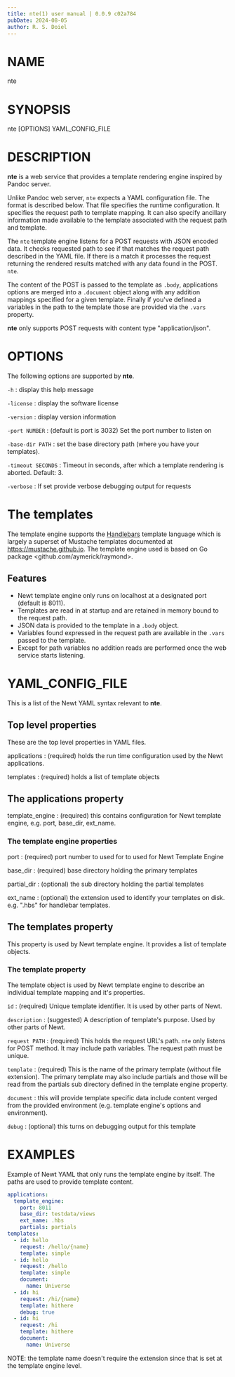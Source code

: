 ```yaml
---
title: nte(1) user manual | 0.0.9 c02a784
pubDate: 2024-08-05
author: R. S. Doiel
---
```


# NAME

nte

# SYNOPSIS

nte [OPTIONS] YAML_CONFIG_FILE

# DESCRIPTION

**nte** is a web service that provides a template rendering engine inspired
by Pandoc server.

Unlike Pandoc web server, `nte` expects a YAML configuration file.
The format is described below. That file specifies the runtime configuration. It specifies
the request path to template mapping. It can also specify ancillary information made
available to the template associated with the request path and template.

The `nte` template engine listens for a POST requests with JSON encoded data.
It  checks requested path to see if that matches the request path described in the YAML
file. If there is a match it processes the request returning the rendered results matched with
 any data found in the POST. `nte`.

The content of the POST is passed to the template as `.body`, applications options
are merged into a `.document` object along with any addition mappings specified for
a given template.  Finally if you've defined a variables in the path to the template those
are provided via the `.vars` property.

**nte** only supports POST requests with content type "application/json".

# OPTIONS

The following options are supported by **nte**.

`-h`
: display this help message

`-license`
: display the software license

`-version`
: display version information

`-port NUMBER`
: (default is port is 3032) Set the port number to listen on

`-base-dir PATH`
: set the base directory path (where you have your templates).

`-timeout SECONDS`
: Timeout in seconds, after which a template rendering is aborted.  Default: 3.

`-verbose`
: If set provide verbose debugging output for requests

# The templates

The template engine supports the [Handlebars](https://handlebarsjs.com) template language
which is largely a superset of Mustache templates documented at <https://mustache.github.io>.
The template engine used is based on Go package <github.com/aymerick/raymond>.

## Features

- Newt template engine only runs on localhost at a designated port (default is 8011).
- Templates are read in at startup and are retained in memory bound to the request path.
- JSON data is provided to the template in a `.body` object.
- Variables found expressed in the request path are available in the `.vars`
  passed to the template.
- Except for path variables no addition reads are performed once the web service starts listening.

# YAML_CONFIG_FILE

This is a list of the Newt YAML syntax relevant to **nte**.

## Top level properties

These are the top level properties in YAML files.

applications
: (required) holds the run time configuration used by the Newt applications.

templates
: (required) holds a list of template objects

## The __applications__ property

template_engine
: (required) this contains configuration for Newt template engine, e.g. port, base_dir, ext_name.

### The __template engine__ properties

port
: (required) port number to used for to used for Newt Template Engine

base_dir
: (required) base directory holding the primary templates

partial_dir
: (optional) the sub directory holding the partial templates

ext_name
: (optional) the extension used to identify your templates on
disk. e.g. ".hbs" for handlebar templates.

## The __templates__ property

This property is used by Newt template engine. It provides a list of
template objects.

### The __template__ property

The template object is used by Newt template engine to describe
an individual template mapping and it's properties.

`id`
: (required) Unique template identifier. It is used by other parts of Newt.

`description`
: (suggested) A description of template's purpose. Used by other parts of Newt.

`request PATH`
: (required) This holds the request URL's path. `nte`
only listens for POST method. It may include path variables. The request
path must be unique.


`template`
: (required) This is the name of the primary template (without file extension).
The primary template may also include partials and those will be read from
the partials sub directory defined in the template engine property.

`document`
: this will provide template specific data include content verged from
the provided environment (e.g. template engine's options and environment).

`debug`
: (optional) this turns on debugging output for this template

# EXAMPLES

Example of Newt YAML that only runs the template engine by itself.
The paths are used to provide template content.

~~~yaml
applications:
  template_engine:
    port: 8011
	base_dir: testdata/views
	ext_name: .hbs
	partials: partials
templates:
  - id: hello
    request: /hello/{name}
    template: simple
  - id: hello
    request: /hello
    template: simple
    document:
      name: Universe
  - id: hi
    request: /hi/{name}
    template: hithere
    debug: true
  - id: hi
    request: /hi
    template: hithere
    document:
      name: Universe
~~~

NOTE: the template name doesn't require the extension since that is set at the 
template engine level.


